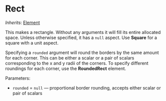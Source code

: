 # Rect

*Inherits*: [Element](/docs/element)

This makes a rectangle. Without any arguments it will fill its entire allocated space. Unless otherwise specified, it has a `null` aspect. Use **Square** for a square with a unit aspect.

Specifying a `rounded` argument will round the borders by the same amount for each corner. This can be either a scalar or a pair of scalars corresponding to the x and y radii of the corners. To specify different roundings for each corner, use the **RoundedRect** element.

Parameters:
- `rounded` = `null` — proportional border rounding, accepts either scalar or pair of scalars
